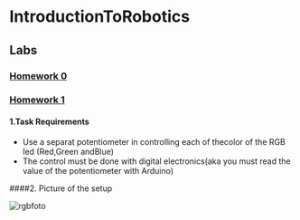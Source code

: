 # IntroductionToRobotics
## Labs
### [Homework 0](https://github.com/marianeacsu/IntroductionToRobotics/tree/main/Lab1)
### [Homework 1](https://github.com/marianeacsu/IntroductionToRobotics/tree/main/hw2)

#### 1.Task Requirements

- Use a separat potentiometer in controlling each of thecolor of the RGB led (Red,Green andBlue)
- The control must be done with digital electronics(aka you must read the value of the potentiometer with Arduino)

####2. Picture of the setup

![rgbfoto](https://user-images.githubusercontent.com/58784210/138951953-d30e55f6-c280-4114-9c62-aad667f55486.jpeg)


